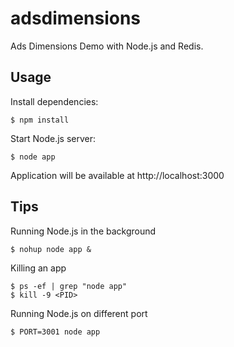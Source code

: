adsdimensions
===============

Ads Dimensions Demo with Node.js and Redis.

## Usage

 Install dependencies:

    $ npm install

 Start Node.js server:

    $ node app

 Application will be available at http://localhost:3000

## Tips

 Running Node.js in the background

    $ nohup node app &

 Killing an app

    $ ps -ef | grep "node app"
    $ kill -9 <PID>

 Running Node.js on different port

    $ PORT=3001 node app